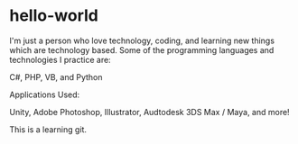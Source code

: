 # hello-world

I'm just a person who love technology, coding, and learning new things which are technology based. Some of the programming languages and technologies I practice are:

C#, PHP, VB, and Python

Applications Used:

Unity, Adobe Photoshop, Illustrator, Audtodesk 3DS Max / Maya, and more!

This is a learning git.
